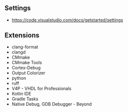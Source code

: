 #

## Settings

- <https://code.visualstudio.com/docs/getstarted/settings>

## Extensions

- clang-format
- clangd
- CMmake
- CMmake Tools
- Cortex-Debug
- Output Colorizer
- python
- ruff
- V4P - VHDL for Professionals
- Kotlin IDE
- Gradle Tasks
- Native Debug, GDB Debugger - Beyond
